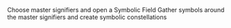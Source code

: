 Choose master signifiers and open a Symbolic Field
Gather symbols around the master signifiers and create symbolic constellations
